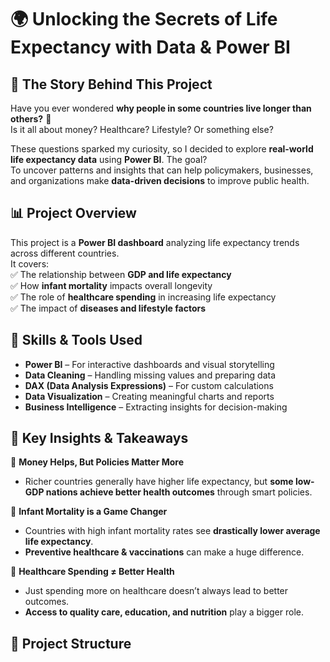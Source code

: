 # 🌍 Unlocking the Secrets of Life Expectancy with Data & Power BI  

## 📖 The Story Behind This Project  

Have you ever wondered **why people in some countries live longer than others?** 🤔  
Is it all about money? Healthcare? Lifestyle? Or something else?  

These questions sparked my curiosity, so I decided to explore **real-world life expectancy data** using **Power BI**. The goal?  
To uncover patterns and insights that can help policymakers, businesses, and organizations make **data-driven decisions** to improve public health.  

## 📊 Project Overview  

This project is a **Power BI dashboard** analyzing life expectancy trends across different countries.  
It covers:  
✅ The relationship between **GDP and life expectancy**  
✅ How **infant mortality** impacts overall longevity  
✅ The role of **healthcare spending** in increasing life expectancy  
✅ The impact of **diseases and lifestyle factors**  

## 🚀 Skills & Tools Used  

- **Power BI** – For interactive dashboards and visual storytelling  
- **Data Cleaning** – Handling missing values and preparing data  
- **DAX (Data Analysis Expressions)** – For custom calculations  
- **Data Visualization** – Creating meaningful charts and reports  
- **Business Intelligence** – Extracting insights for decision-making  

## 📌 Key Insights & Takeaways  

🔹 **Money Helps, But Policies Matter More**  
   - Richer countries generally have higher life expectancy, but **some low-GDP nations achieve better health outcomes** through smart policies.  

🔹 **Infant Mortality is a Game Changer**  
   - Countries with high infant mortality rates see **drastically lower average life expectancy**.  
   - **Preventive healthcare & vaccinations** can make a huge difference.  

🔹 **Healthcare Spending ≠ Better Health**  
   - Just spending more on healthcare doesn’t always lead to better outcomes.  
   - **Access to quality care, education, and nutrition** play a bigger role.  

## 📂 Project Structure  
